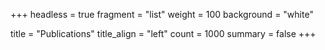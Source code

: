 +++
headless = true
fragment = "list"
weight = 100
background = "white"

title = "Publications"
title_align = "left"
count = 1000
summary = false
+++
